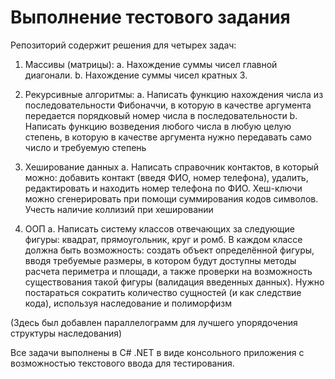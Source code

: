 # Выполнение тестового задания
Репозиторий содержит решения для четырех задач:

1. Массивы (матрицы):
  a. Нахождение суммы чисел главной диагонали.
  b. Нахождение суммы чисел кратных 3.
  
2. Рекурсивные алгоритмы:
  a. Написать функцию нахождения числа из последовательности
Фибоначчи, в которую в качестве аргумента передается порядковый
номер числа в последовательности
  b. Написать функцию возведения любого числа в любую целую степень, в
которую в качестве аргумента нужно передавать само число и
требуемую степень

3. Хеширование данных
  a. Написать справочник контактов, в который можно: добавить контакт
(введя ФИО, номер телефона), удалить, редактировать и находить номер
телефона по ФИО. Хеш-ключи можно сгенерировать при помощи
суммирования кодов символов. Учесть наличие коллизий при
хешировании

4. ООП
  a. Написать систему классов отвечающих за следующие фигуры: квадрат,
прямоугольник, круг и ромб. В каждом классе должна быть
возможность: создать объект определённой фигуры, вводя требуемые
размеры, в котором будут доступны методы расчета периметра и
площади, а также проверки на возможность существования такой
фигуры (валидация введенных данных). Нужно постараться сократить
количество сущностей (и как следствие кода), используя наследование и
полиморфизм

(Здесь был добавлен параллелограмм для лучшего упорядочения структуры наследования)

Все задачи выполнены в C# .NET в виде консольного приложения с возможностью текстового ввода для тестирования.
